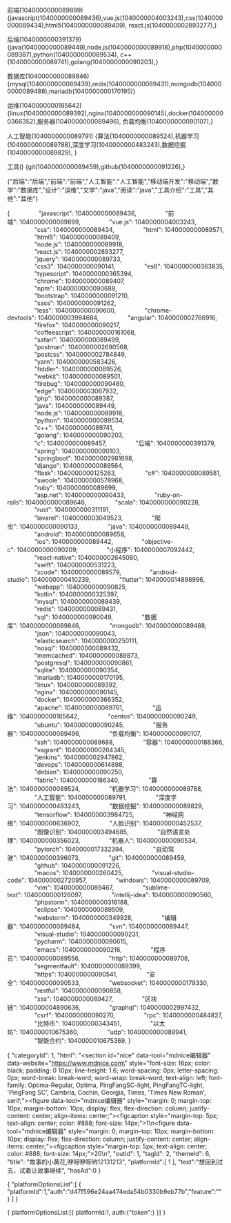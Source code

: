 前端(1040000000089899)
{javascript(1040000000089436),vue.js(1040000004003243),css(1040000000089434),html5(1040000000089409),
react.js(1040000002893277),}

后端(1040000000391379)
{java(1040000000089449),node.js(1040000000089918),php(1040000000089387),python(1040000000089534),
c++(1040000000089741),golang(1040000000090203),}

数据库(1040000000089846)
{mysql(1040000000089439),redis(1040000000089431),mongodb(1040000000089488),mariadb(1040000000170195)}

运维(1040000000185642)
{linux(1040000000089392),nginx(1040000000090145),docker(1040000000366352),服务器(1040000000089496),
负载均衡(1040000000090107),}

人工智能(1040000000089791)
{算法(1040000000089524),机器学习(1040000000089788),深度学习(1040000000483243),数据挖掘(1040000000089829),
}

工具()
{git(1040000000089459),github(1040000000091226),}

{"后端":"后端","前端":"前端","人工智能":"人工智能","移动端开发":"移动端","数学":"数据库","设计":"运维","文学":"java","阅读":"java","工具介绍":"工具","其他":"其他"}

{
                "javascript": 1040000000089436,
                "前端": 1040000000089899,
                "vue.js": 1040000004003243,
                "css": 1040000000089434,
                "html": 1040000000089571,
                "html5": 1040000000089409,
                "node.js": 1040000000089918,
                "react.js": 1040000002893277,
                "jquery": 1040000000089733,
                "css3": 1040000000090141,
                "es6": 1040000000363835,
                "typescript": 1040000000365394,
                "chrome": 1040000000089407,
                "npm": 1040000000090688,
                "bootstrap": 1040000000091210,
                "sass": 1040000000091262,
                "less": 1040000000090600,
                "chrome-devtools": 1040000003984684,
                "angular": 1040000002766916,
                "firefox": 1040000000090217,
                "coffeescript": 1040000000161068,
                "safari": 1040000000089499,
                "postman": 1040000002690568,
                "postcss": 1040000002784849,
                "yarn": 1040000000583426,
                "fiddler": 1040000000089526,
                "webkit": 1040000000089501,
                "firebug": 1040000000090480,
                "edge": 1040000003067932,
                "php": 1040000000089387,
                "java": 1040000000089449,
                "node.js": 1040000000089918,
                "python": 1040000000089534,
                "c++": 1040000000089741,
                "golang": 1040000000090203,
                "c": 1040000000089457,
                "后端": 1040000000391379,
                "spring": 1040000000090103,
                "springboot": 1040000002981698,
                "django": 1040000000089564,
                "flask": 1040000000125263,
                "c#": 1040000000089581,
                "swoole": 1040000000578968,
                "ruby": 1040000000089699,
                "asp.net": 1040000000090433,
                "ruby-on-rails": 1040000000089646,
                "scala": 1040000000090228,
                "rust": 1040000000311191,
                "lavarel": 1040000003049523,
                "爬虫": 1040000000090133,
                "java": 1040000000089449,
                "android": 1040000000089658,
                "ios": 1040000000089442,
                "objective-c": 1040000000090209,
                "小程序": 1040000007092442,
                "react-native": 1040000002645080,
                "swift": 1040000000531223,
                "xcode": 1040000000089579,
                "android-studio": 1040000000410239,
                "flutter": 1040000014898996,
                "webapp": 1040000000090825,
                "kotlin": 1040000000325397,
                "mysql": 1040000000089439,
                "redis": 1040000000089431,
                "sql": 1040000000090049,
                "数据库": 1040000000089846,
                "mongodb": 1040000000089488,
                "json": 1040000000090043,
                "elasticsearch": 1040000000250111,
                "nosql": 1040000000089432,
                "memcached": 1040000000089873,
                "postgresql": 1040000000090861,
                "sqlite": 1040000000090354,
                "mariadb": 1040000000170195,
                "linux": 1040000000089392,
                "nginx": 1040000000090145,
                "docker": 1040000000366352,
                "apache": 1040000000089761,
                "运维": 1040000000185642,
                "centos": 1040000000090249,
                "ubuntu": 1040000000090245,
                "服务器": 1040000000089496,
                "负载均衡": 1040000000090107,
                "ssh": 1040000000089688,
                "容器": 1040000000188366,
                "vagrant": 1040000000264345,
                "jenkins": 1040000002947862,
                "devops": 1040000000614898,
                "debian": 1040000000090250,
                "fabric": 1040000000186340,
                "算法": 1040000000089524,
                "机器学习": 1040000000089788,
                "人工智能": 1040000000089791,
                "深度学习": 1040000000483243,
                "数据挖掘": 1040000000089829,
                "tensorflow": 1040000003984725,
                "神经网络": 1040000000636902,
                "人脸识别": 1040000000452537,
                "图像识别": 1040000003494685,
                "自然语言处理": 1040000000356023,
                "机器人": 1040000000090534,
                "pytorch": 1040000017332394,
                "自动驾驶": 1040000000396073,
                "git": 1040000000089459,
                "github": 1040000000091226,
                "macos": 1040000000260425,
                "visual-studio-code": 1040000002720957,
                "windows": 1040000000089709,
                "vim": 1040000000089467,
                "sublime-text": 1040000000126097,
                "intellij-idea": 1040000000090560,
                "phpstorm": 1040000000316188,
                "eclipse": 1040000000089509,
                "webstorm": 1040000000349928,
                "编辑器": 1040000000089484,
                "svn": 1040000000089447,
                "visual-studio": 1040000000090231,
                "pycharm": 1040000000090615,
                "emacs": 1040000000090216,
                "程序员": 1040000000089556,
                "http": 1040000000089706,
                "segmentfault": 1040000000089399,
                "https": 1040000000090541,
                "安全": 1040000000090533,
                "websocket": 1040000000179330,
                "restful": 1040000000090858,
                "xss": 1040000000089427,
                "区块链": 1040000004890636,
                "graphql": 1040000002997432,
                "csrf": 1040000000090270,
                "rpc": 1040000000484827,
                "比特币": 1040000000343451,
                "以太坊": 1040000010675360,
                "udp": 1040000000089941,
                "智能合约": 1040000010675369,
}

{
    "categoryId": 1,
  "html": "<section id=\"nice\" data-tool=\"mdnice编辑器\" data-website=\"https://www.mdnice.com\" style=\"font-size: 16px; color: black; padding: 0 10px; line-height: 1.6; word-spacing: 0px; letter-spacing: 0px; word-break: break-word; word-wrap: break-word; text-align: left; font-family: Optima-Regular, Optima, PingFangSC-light, PingFangTC-light, 'PingFang SC', Cambria, Cochin, Georgia, Times, 'Times New Roman', serif;\"><figure data-tool=\"mdnice编辑器\" style=\"margin: 0; margin-top: 10px; margin-bottom: 10px; display: flex; flex-direction: column; justify-content: center; align-items: center;\"><figcaption style=\"margin-top: 5px; text-align: center; color: #888; font-size: 14px;\">1</figcaption></figure>\n<figure data-tool=\"mdnice编辑器\" style=\"margin: 0; margin-top: 10px; margin-bottom: 10px; display: flex; flex-direction: column; justify-content: center; align-items: center;\"><figcaption style=\"margin-top: 5px; text-align: center; color: #888; font-size: 14px;\">20</figcaption></figure>\n</section>",
  "outId": 1,
  "tagId": 2,
  "themeId": 6,
  "title": "故事的小黄花,咿呀咿呀哟12131213",
  "platformId":[
    1
  ],
 "text":"想回到过去，试着让故事继续",
 "hasAd":0
}

{
"platformOptionsList":[
{
"platformId":1,"auth":"d47f596e24aa474eda54b0330b9eb77b","feature":""
}
]
}

{
  platformOptionsList:[{
    platformId:1,
    auth:{"token":}
  }]
}


